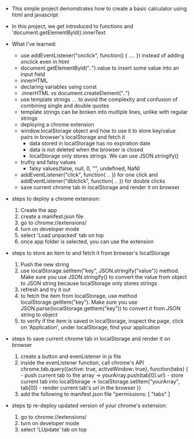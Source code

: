 - This simple project demonstrates how to create a basic calculator using html and javascript

- In this project, we get introduced to functions and 'document.getElementById().innerText

- What I've learned:
    - use addEventListener("onclick", function() { .... }) instead of adding onclick even in html
    - document.getElementById("..").value to insert some value into an input field
    - innerHTML
    - declaring variables using const
    - .innerHTML vs document.createElement("..")
    - use template strings `..` to avoid the complexity and confusion of combining single and double quotes
    - template strings can be broken into multiple lines, unlike with regular strings
    - deploying a chrome extension
    - window.localStorage object and how to use it to store key/value pairs in browser's localStorage and fetch it
        - data stored in localStorage has no expiration date 
        - data is not deleted when the browser is closed
        - localStorage only stores strings. We can use JSON.stringify()
    - truthy and falsy values
        - falsy values(false, null, 0, "", undefined, NaN)
    - addEventListener("click", function{ ..  }) for one click and
      addEventListener("dblclick", function{ .. }) for double clicks
    - save current chrome tab in localStorage and render it on browser      


- steps to deploy a chrome extension:
    1. Create the app
    2. create a manifest.json file
    3. go to chrome://extensions/
    4. turn on developer mode
    5. select 'Load unpacked' tab on top
    6. once app folder is selected, you can use the extension


- steps to store an item to and fetch it from browser's localStorage
    1. Push the new string
    2. use localStorage.setItem("key", JSON.stringify("value")) method. Make sure you use JSON.stringify()
       to convert the value from object to JSON string because localStorage only stores strings
    3. refresh and try it out
    4. to fetch the item from localStorage, use method localStorage.getItem("key"). Make sure you use
       JSON.parse(localStorage.getItem("key")) to convert it from JSON string to object
    5. to verify if the item is saved in localStorage, inspect the page, click on 'Application', under localStorage,
       find your application

- steps to save current chrome tab in localStorage and render it on browser
    1. create a button and evenListener in js file
    2. inside the evenListener function, call chrome's API chrome.tab.query({active: true, activeWindow: true}, function(tabs) { 
            - push current tab to the array             -> yourArray.push(tab[0].url)
            - store current tab into localStorage       -> localStorage.setItem("yourArray", tab[0])
            - render current tab's url in the browser
        })
    3. add the following to manifest.json file
        "permissions: [
            "tabs"
        ]

- steps tp re-deploy updated version of your chrome's extension:
    1. go to chrome://extensions/
    2. turn on developer mode
    3. select 'LUpdate' tab on top
    